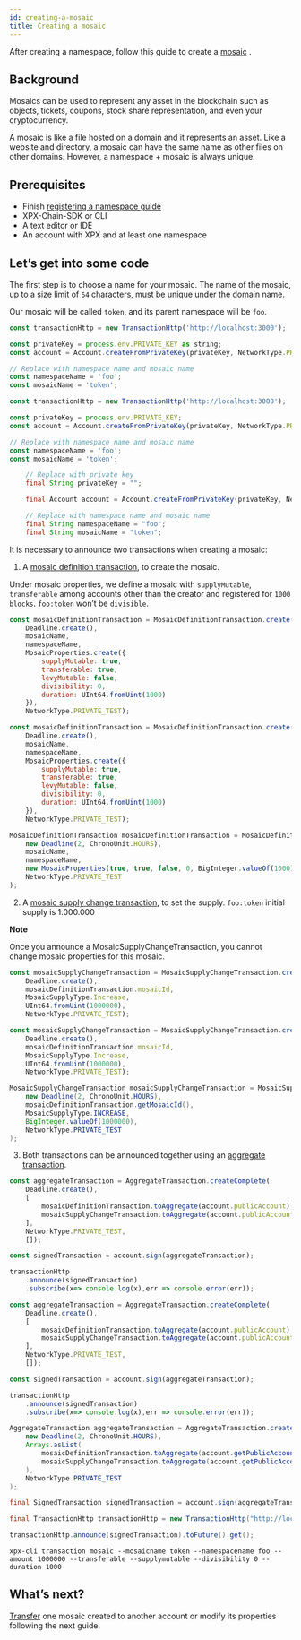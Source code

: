 ```yaml
---
id: creating-a-mosaic
title: Creating a mosaic
---
```

After creating a namespace, follow this guide to create a [mosaic](../../built-in-features/mosaic.md) .

## Background

Mosaics can be used to represent any asset in the blockchain such as objects, tickets, coupons, stock share representation, and even your cryptocurrency.

A mosaic is like a file hosted on a domain and it represents an asset. Like a website and directory, a mosaic can have the same name as other files on other domains. However, a namespace + mosaic is always unique.

## Prerequisites

- Finish [registering a namespace guide](../namespace/registering-a-namespace.md)
- XPX-Chain-SDK or CLI
- A text editor or IDE
- An account with XPX and at least one namespace

## Let’s get into some code

The first step is to choose a name for your mosaic. The name of the mosaic, up to a size limit of `64` characters, must be unique under the domain name.

Our mosaic will be called `token`, and its parent namespace will be `foo`.

<!--DOCUSAURUS_CODE_TABS-->
<!--TypeScript-->
```js
const transactionHttp = new TransactionHttp('http://localhost:3000');

const privateKey = process.env.PRIVATE_KEY as string;
const account = Account.createFromPrivateKey(privateKey, NetworkType.PRIVATE_TEST);

// Replace with namespace name and mosaic name
const namespaceName = 'foo';
const mosaicName = 'token';
```

<!--JavaScript-->
```js
const transactionHttp = new TransactionHttp('http://localhost:3000');

const privateKey = process.env.PRIVATE_KEY;
const account = Account.createFromPrivateKey(privateKey, NetworkType.PRIVATE_TEST);

// Replace with namespace name and mosaic name
const namespaceName = 'foo';
const mosaicName = 'token';
```

<!--Java-->
```java
    // Replace with private key
    final String privateKey = "";

    final Account account = Account.createFromPrivateKey(privateKey, NetworkType.PRIVATE_TEST);

    // Replace with namespace name and mosaic name
    final String namespaceName = "foo";
    final String mosaicName = "token";
```
<!--END_DOCUSAURUS_CODE_TABS-->

It is necessary to announce two transactions when creating a mosaic:

1. A [mosaic definition transaction](../../built-in-features/mosaic.md#mosaicdefinitiontransaction), to create the mosaic.

Under mosaic properties, we define a mosaic with `supplyMutable`, `transferable` among accounts other than the creator and registered for `1000 blocks`. `foo:token` won’t be `divisible`.

<!--DOCUSAURUS_CODE_TABS-->
<!--TypeScript-->
```js
const mosaicDefinitionTransaction = MosaicDefinitionTransaction.create(
    Deadline.create(),
    mosaicName,
    namespaceName,
    MosaicProperties.create({
        supplyMutable: true,
        transferable: true,
        levyMutable: false,
        divisibility: 0,
        duration: UInt64.fromUint(1000)
    }),
    NetworkType.PRIVATE_TEST);
```

<!--JavaScript-->
```js
const mosaicDefinitionTransaction = MosaicDefinitionTransaction.create(
    Deadline.create(),
    mosaicName,
    namespaceName,
    MosaicProperties.create({
        supplyMutable: true,
        transferable: true,
        levyMutable: false,
        divisibility: 0,
        duration: UInt64.fromUint(1000)
    }),
    NetworkType.PRIVATE_TEST);
```

<!--Java-->
```js
MosaicDefinitionTransaction mosaicDefinitionTransaction = MosaicDefinitionTransaction.create(
    new Deadline(2, ChronoUnit.HOURS),
    mosaicName,
    namespaceName,
    new MosaicProperties(true, true, false, 0, BigInteger.valueOf(1000)),
    NetworkType.PRIVATE_TEST
);
```
<!--END_DOCUSAURUS_CODE_TABS-->

2. A [mosaic supply change transaction](../../built-in-features/mosaic.md#mosaicsupplychangetransaction), to set the supply. `foo:token` initial supply is 1.000.000

<div class=info>

**Note**

Once you announce a MosaicSupplyChangeTransaction, you cannot change mosaic properties for this mosaic.

</div>

<!--DOCUSAURUS_CODE_TABS-->
<!--TypeScript-->
```js
const mosaicSupplyChangeTransaction = MosaicSupplyChangeTransaction.create(
    Deadline.create(),
    mosaicDefinitionTransaction.mosaicId,
    MosaicSupplyType.Increase,
    UInt64.fromUint(1000000),
    NetworkType.PRIVATE_TEST);
```

<!--JavaScript-->
```js
const mosaicSupplyChangeTransaction = MosaicSupplyChangeTransaction.create(
    Deadline.create(),
    mosaicDefinitionTransaction.mosaicId,
    MosaicSupplyType.Increase,
    UInt64.fromUint(1000000),
    NetworkType.PRIVATE_TEST);
```

<!--Java-->
```java
MosaicSupplyChangeTransaction mosaicSupplyChangeTransaction = MosaicSupplyChangeTransaction.create(
    new Deadline(2, ChronoUnit.HOURS),
    mosaicDefinitionTransaction.getMosaicId(),
    MosaicSupplyType.INCREASE,
    BigInteger.valueOf(1000000),
    NetworkType.PRIVATE_TEST
);
```
<!--END_DOCUSAURUS_CODE_TABS-->

3. Both transactions can be announced together using an [aggregate transaction](../../built-in-features/aggregate-transaction.md#examples).

<!--DOCUSAURUS_CODE_TABS-->
<!--TypeScript-->
```js
const aggregateTransaction = AggregateTransaction.createComplete(
    Deadline.create(),
    [
        mosaicDefinitionTransaction.toAggregate(account.publicAccount),
        mosaicSupplyChangeTransaction.toAggregate(account.publicAccount)
    ],
    NetworkType.PRIVATE_TEST,
    []);

const signedTransaction = account.sign(aggregateTransaction);

transactionHttp
    .announce(signedTransaction)
    .subscribe(x=> console.log(x),err => console.error(err));
```

<!--JavaScript-->
```js
const aggregateTransaction = AggregateTransaction.createComplete(
    Deadline.create(),
    [
        mosaicDefinitionTransaction.toAggregate(account.publicAccount),
        mosaicSupplyChangeTransaction.toAggregate(account.publicAccount)
    ],
    NetworkType.PRIVATE_TEST,
    []);

const signedTransaction = account.sign(aggregateTransaction);

transactionHttp
    .announce(signedTransaction)
    .subscribe(x=> console.log(x),err => console.error(err));
```

<!--Java-->
```java
AggregateTransaction aggregateTransaction = AggregateTransaction.createComplete(
    new Deadline(2, ChronoUnit.HOURS),
    Arrays.asList(
        mosaicDefinitionTransaction.toAggregate(account.getPublicAccount()),
        mosaicSupplyChangeTransaction.toAggregate(account.getPublicAccount())
    ),
    NetworkType.PRIVATE_TEST
);

final SignedTransaction signedTransaction = account.sign(aggregateTransaction);

final TransactionHttp transactionHttp = new TransactionHttp("http://localhost:3000");

transactionHttp.announce(signedTransaction).toFuture().get();
```

<!--Bash-->
```
xpx-cli transaction mosaic --mosaicname token --namespacename foo --amount 1000000 --transferable --supplymutable --divisibility 0 --duration 1000
```

<!--END_DOCUSAURUS_CODE_TABS-->

## What’s next?

[Transfer](../transaction/sending-a-transfer-transaction.md) one mosaic created to another account or modify its properties following the next guide.



